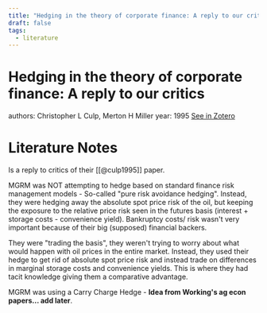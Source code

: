 ```yaml
---
title: "Hedging in the theory of corporate finance: A reply to our critics"
draft: false
tags:
  - literature
---
```


# Hedging in the theory of corporate finance: A reply to our critics
authors: Christopher L Culp, Merton H Miller
year: 1995
[See in Zotero](zotero://select/items/@culp1995)

# Literature Notes
Is a reply to critics of their [[@culp1995]] paper. 

MGRM was NOT attempting to hedge based on standard finance risk management models - So-called "pure risk avoidance hedging". Instead, they were hedging away the absolute spot price risk of the oil, but keeping the exposure to the relative price risk seen in the futures basis (interest + storage costs - convenience yield). Bankruptcy costs/ risk wasn't very important because of their big (supposed) financial backers. 

They were "trading the basis", they weren't trying to worry about what would happen with oil prices in the entire market. Instead, they used their hedge to get rid of absolute spot price risk and instead trade on differences in marginal storage costs and convenience yields. This is where they had tacit knowledge giving them a comparative advantage. 

MGRM was using a Carry Charge Hedge - **Idea from Working's ag econ papers... add later**. 
